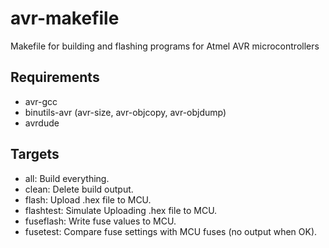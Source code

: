 avr-makefile
============

Makefile for building and flashing programs for Atmel AVR microcontrollers


Requirements
------------

* avr-gcc
* binutils-avr (avr-size, avr-objcopy, avr-objdump)
* avrdude


Targets
-------

* all: 	      Build everything.
* clean:      Delete build output.
* flash:      Upload .hex file to MCU.
* flashtest:  Simulate Uploading .hex file to MCU.
* fuseflash:  Write fuse values to MCU.
* fusetest:   Compare fuse settings with MCU fuses (no output when OK).


